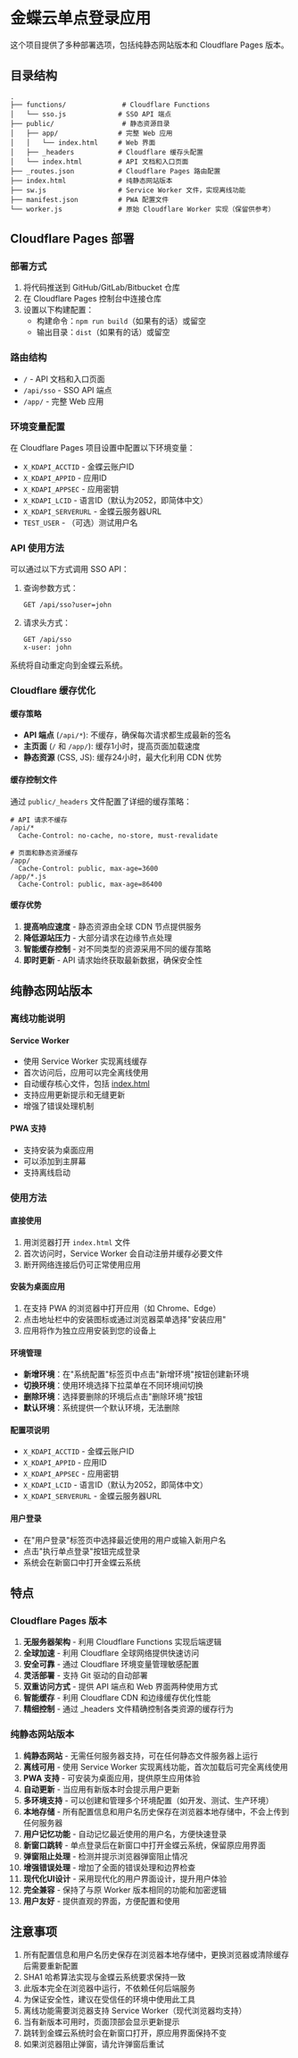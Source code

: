 # 金蝶云单点登录应用

这个项目提供了多种部署选项，包括纯静态网站版本和 Cloudflare Pages 版本。

## 目录结构

```
.
├── functions/              # Cloudflare Functions
│   └── sso.js             # SSO API 端点
├── public/                 # 静态资源目录
│   ├── app/               # 完整 Web 应用
│   │   └── index.html     # Web 界面
│   ├── _headers           # Cloudflare 缓存头配置
│   └── index.html         # API 文档和入口页面
├── _routes.json           # Cloudflare Pages 路由配置
├── index.html             # 纯静态网站版本
├── sw.js                  # Service Worker 文件，实现离线功能
├── manifest.json          # PWA 配置文件
└── worker.js              # 原始 Cloudflare Worker 实现（保留供参考）
```

## Cloudflare Pages 部署

### 部署方式
1. 将代码推送到 GitHub/GitLab/Bitbucket 仓库
2. 在 Cloudflare Pages 控制台中连接仓库
3. 设置以下构建配置：
   - 构建命令：`npm run build`（如果有的话）或留空
   - 输出目录：`dist`（如果有的话）或留空

### 路由结构
- `/` - API 文档和入口页面
- `/api/sso` - SSO API 端点
- `/app/` - 完整 Web 应用

### 环境变量配置
在 Cloudflare Pages 项目设置中配置以下环境变量：

- `X_KDAPI_ACCTID` - 金蝶云账户ID
- `X_KDAPI_APPID` - 应用ID
- `X_KDAPI_APPSEC` - 应用密钥
- `X_KDAPI_LCID` - 语言ID（默认为2052，即简体中文）
- `X_KDAPI_SERVERURL` - 金蝶云服务器URL
- `TEST_USER` - （可选）测试用户名

### API 使用方法
可以通过以下方式调用 SSO API：

1. 查询参数方式：
   ```
   GET /api/sso?user=john
   ```

2. 请求头方式：
   ```
   GET /api/sso
   x-user: john
   ```

系统将自动重定向到金蝶云系统。

### Cloudflare 缓存优化

#### 缓存策略
- **API 端点** (`/api/*`): 不缓存，确保每次请求都生成最新的签名
- **主页面** (`/` 和 `/app/`): 缓存1小时，提高页面加载速度
- **静态资源** (CSS, JS): 缓存24小时，最大化利用 CDN 优势

#### 缓存控制文件
通过 `public/_headers` 文件配置了详细的缓存策略：
```
# API 请求不缓存
/api/*
  Cache-Control: no-cache, no-store, must-revalidate

# 页面和静态资源缓存
/app/
  Cache-Control: public, max-age=3600
/app/*.js
  Cache-Control: public, max-age=86400
```

#### 缓存优势
1. **提高响应速度** - 静态资源由全球 CDN 节点提供服务
2. **降低源站压力** - 大部分请求在边缘节点处理
3. **智能缓存控制** - 对不同类型的资源采用不同的缓存策略
4. **即时更新** - API 请求始终获取最新数据，确保安全性

## 纯静态网站版本

### 离线功能说明

#### Service Worker
- 使用 Service Worker 实现离线缓存
- 首次访问后，应用可以完全离线使用
- 自动缓存核心文件，包括 [index.html](file:///Users/ziling/Library/Favorites/IdeaProjects/kingdee/index.html)
- 支持应用更新提示和无缝更新
- 增强了错误处理机制

#### PWA 支持
- 支持安装为桌面应用
- 可以添加到主屏幕
- 支持离线启动

### 使用方法

#### 直接使用
1. 用浏览器打开 `index.html` 文件
2. 首次访问时，Service Worker 会自动注册并缓存必要文件
3. 断开网络连接后仍可正常使用应用

#### 安装为桌面应用
1. 在支持 PWA 的浏览器中打开应用（如 Chrome、Edge）
2. 点击地址栏中的安装图标或通过浏览器菜单选择"安装应用"
3. 应用将作为独立应用安装到您的设备上

#### 环境管理
- **新增环境**：在"系统配置"标签页中点击"新增环境"按钮创建新环境
- **切换环境**：使用环境选择下拉菜单在不同环境间切换
- **删除环境**：选择要删除的环境后点击"删除环境"按钮
- **默认环境**：系统提供一个默认环境，无法删除

#### 配置项说明
- `X_KDAPI_ACCTID` - 金蝶云账户ID
- `X_KDAPI_APPID` - 应用ID
- `X_KDAPI_APPSEC` - 应用密钥
- `X_KDAPI_LCID` - 语言ID（默认为2052，即简体中文）
- `X_KDAPI_SERVERURL` - 金蝶云服务器URL

#### 用户登录
- 在"用户登录"标签页中选择最近使用的用户或输入新用户名
- 点击"执行单点登录"按钮完成登录
- 系统会在新窗口中打开金蝶云系统

## 特点

### Cloudflare Pages 版本
1. **无服务器架构** - 利用 Cloudflare Functions 实现后端逻辑
2. **全球加速** - 利用 Cloudflare 全球网络提供快速访问
3. **安全可靠** - 通过 Cloudflare 环境变量管理敏感配置
4. **灵活部署** - 支持 Git 驱动的自动部署
5. **双重访问方式** - 提供 API 端点和 Web 界面两种使用方式
6. **智能缓存** - 利用 Cloudflare CDN 和边缘缓存优化性能
7. **精细控制** - 通过 _headers 文件精确控制各类资源的缓存行为

### 纯静态网站版本
1. **纯静态网站** - 无需任何服务器支持，可在任何静态文件服务器上运行
2. **离线可用** - 使用 Service Worker 实现离线功能，首次加载后可完全离线使用
3. **PWA 支持** - 可安装为桌面应用，提供原生应用体验
4. **自动更新** - 当应用有新版本时会提示用户更新
5. **多环境支持** - 可以创建和管理多个环境配置（如开发、测试、生产环境）
6. **本地存储** - 所有配置信息和用户名历史保存在浏览器本地存储中，不会上传到任何服务器
7. **用户记忆功能** - 自动记忆最近使用的用户名，方便快速登录
8. **新窗口跳转** - 单点登录后在新窗口中打开金蝶云系统，保留原应用界面
9. **弹窗阻止处理** - 检测并提示浏览器弹窗阻止情况
10. **增强错误处理** - 增加了全面的错误处理和边界检查
11. **现代化UI设计** - 采用现代化的用户界面设计，提升用户体验
12. **完全兼容** - 保持了与原 Worker 版本相同的功能和加密逻辑
13. **用户友好** - 提供直观的界面，方便配置和使用

## 注意事项

1. 所有配置信息和用户名历史保存在浏览器本地存储中，更换浏览器或清除缓存后需要重新配置
2. SHA1 哈希算法实现与金蝶云系统要求保持一致
3. 此版本完全在浏览器中运行，不依赖任何后端服务
4. 为保证安全性，建议在受信任的环境中使用此工具
5. 离线功能需要浏览器支持 Service Worker（现代浏览器均支持）
6. 当有新版本可用时，页面顶部会显示更新提示
7. 跳转到金蝶云系统时会在新窗口打开，原应用界面保持不变
8. 如果浏览器阻止弹窗，请允许弹窗后重试